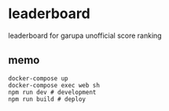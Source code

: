 # leaderboard
leaderboard for garupa unofficial score ranking

## memo
```
docker-compose up
docker-compose exec web sh
npm run dev # development
npm run build # deploy
```
